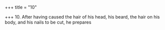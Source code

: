 +++
title = "10"

+++
10. After having caused the hair of his head, his beard, the hair on his body, and his nails to be cut, he prepares
